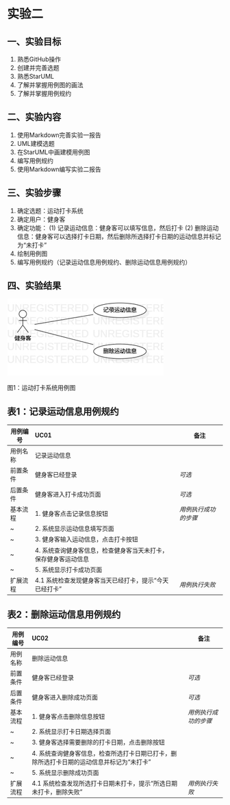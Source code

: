 # 实验二

## 一、实验目标

1. 熟悉GitHub操作
2. 创建并完善选题
3. 熟悉StarUML
4. 了解并掌握用例图的画法
5. 了解并掌握用例规约

## 二、实验内容

1. 使用Markdown完善实验一报告
2. UML建模选题
3. 在StarUML中画建模用例图
4. 编写用例规约
5. 使用Markdown编写实验二报告

## 三、实验步骤

1. 确定选题：运动打卡系统
2. 确定用户：健身客
3. 确定功能：
(1) 记录运动信息：健身客可以填写信息，然后打卡
(2) 删除运动信息：健身客可以选择打卡日期，然后删除所选择打卡日期的运动信息并标记为“未打卡”
4. 绘制用例图
5. 编写用例规约（记录运动信息用例规约、删除运动信息用例规约）

## 四、实验结果

![实验二用例图](./Lab2_UseCaseDiagram.jpg)

图1：运动打卡系统用例图

## 表1：记录运动信息用例规约  

用例编号  | UC01 | 备注  
-|:-|-  
用例名称  | 记录运动信息 |   
前置条件  | 健身客已经登录 | *可选*   
后置条件  | 健身客进入打卡成功页面 | *可选*   
基本流程  | 1. 健身客点击记录信息按钮 |*用例执行成功的步骤*    
~| 2. 系统显示运动信息填写页面 |   
~| 3. 健身客输入运动信息，点击打卡按钮 |   
~| 4. 系统查询健身客信息，检查健身客当天未打卡，保存健身客运动信息 |   
~| 5. 系统显示打卡成功页面 |  
扩展流程  | 4.1 系统检查发现健身客当天已经打卡，提示“今天已经打卡” |*用例执行失败*    

## 表2：删除运动信息用例规约  

用例编号  | UC02 | 备注  
-|:-|-  
用例名称  | 删除运动信息 |   
前置条件  | 健身客已经登录 | *可选*   
后置条件  | 健身客进入删除成功页面 | *可选*   
基本流程  | 1. 健身客点击删除信息按钮 |*用例执行成功的步骤*    
~| 2. 系统显示打卡日期选择页面 |   
~| 3. 健身客选择需要删除的打卡日期，点击删除按钮 |   
~| 4. 系统查询健身客信息，检查所选打卡日期已打卡，删除所选打卡日期的运动信息并标记为“未打卡” |   
~| 5. 系统显示删除成功页面 |  
扩展流程  | 4.1 系统检查发现所选打卡日期未打卡，提示“所选日期未打卡，删除失败” |*用例执行失败*    
